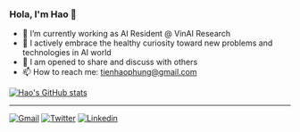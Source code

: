 ### Hola, I'm Hao 👋

<!--
**v-haopt12/v-haopt12** is a ✨ _special_ ✨ repository because its `README.md` (this file) appears on your GitHub profile.

Here are some ideas to get you started:

- 🔭 I’m currently working on ...
- 🌱 I’m currently learning ...
- 👯 I’m looking to collaborate on ...
- 🤔 I’m looking for help with ...
- 💬 Ask me about ...
- 📫 How to reach me: ...
- 😄 Pronouns: ...
- ⚡ Fun fact: ...
-->
- 🔭 I’m currently working as AI Resident @ VinAI Research
- 🌱 I actively embrace the healthy curiosity toward new problems and technologies in AI world
- 💬 I am opened to share and discuss with others
- 📫 How to reach me: [tienhaophung@gmail.com](tienhaophung@gmail.com)

[![Hao's GitHub stats](https://github-readme-stats.vercel.app/api?username=v-haopt12)](https://github.com/anuraghazra/github-readme-stats)

---
[![Gmail](https://img.shields.io/badge/Gmail-D14836?style=for-the-badge&logo=gmail&logoColor=white)](tienhaophung@gmail.com)
[![Twitter](https://img.shields.io/badge/Twitter-1DA1F2?style=for-the-badge&logo=twitter&logoColor=white)](https://twitter.com/tienhaophung)
[![Linkedin](https://img.shields.io/badge/LinkedIn-0077B5?style=for-the-badge&logo=linkedin&logoColor=white)](https://www.linkedin.com/in/tienhaophung/)
